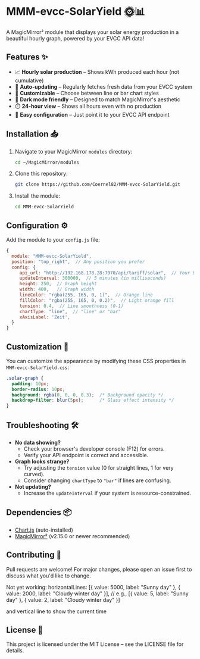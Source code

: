 # MMM-evcc-SolarYield 🌞📊

A MagicMirror² module that displays your solar energy production in a beautiful hourly graph, powered by your EVCC API data!

## Features ✨

- 📈 **Hourly solar production** – Shows kWh produced each hour (not cumulative)
- 🔄 **Auto-updating** – Regularly fetches fresh data from your EVCC system
- 🎨 **Customizable** – Choose between line or bar chart styles
- 🌙 **Dark mode friendly** – Designed to match MagicMirror's aesthetic
- ⏱️ **24-hour view** – Shows all hours even with no production
- 🔧 **Easy configuration** – Just point it to your EVCC API endpoint

## Installation 📥

1. Navigate to your MagicMirror `modules` directory:
    ```bash
    cd ~/MagicMirror/modules
    ```
2. Clone this repository:
    ```bash
    git clone https://github.com/Coernel82/MMM-evcc-SolarYield.git
    ```
3. Install the module:
    ```bash
    cd MMM-evcc-SolarYield
    ```

## Configuration ⚙️

Add the module to your `config.js` file:
```javascript
{
  module: "MMM-evcc-SolarYield",
  position: "top_right",  // Any position you prefer
  config: {
     api_url: "http://192.168.178.28:7070/api/tariff/solar",  // Your EVCC API endpoint
     updateInterval: 300000,  // 5 minutes (in milliseconds)
     height: 250,  // Graph height
     width: 400,   // Graph width
     lineColor: "rgba(255, 165, 0, 1)",  // Orange line
     fillColor: "rgba(255, 165, 0, 0.2)",  // Light orange fill
     tension: 0.4,  // Line smoothness (0-1)
     chartType: "line",  // "line" or "bar"
     xAxisLabel: 'Zeit',
  }
}
```

## Customization 🎨

You can customize the appearance by modifying these CSS properties in `MMM-evcc-SolarYield.css`:
```css
.solar-graph {
  padding: 10px;
  border-radius: 10px;
  background: rgba(0, 0, 0, 0.3);  /* Background opacity */
  backdrop-filter: blur(5px);      /* Glass effect intensity */
}
```

## Troubleshooting 🛠️

- **No data showing?**
  - Check your browser's developer console (F12) for errors.
  - Verify your API endpoint is correct and accessible.
- **Graph looks strange?**
  - Try adjusting the `tension` value (0 for straight lines, 1 for very curved).
  - Consider changing `chartType` to `"bar"` if lines are confusing.
- **Not updating?**
  - Increase the `updateInterval` if your system is resource-constrained.

## Dependencies 📦

- [Chart.js](https://www.chartjs.org/) (auto-installed)
- [MagicMirror²](https://magicmirror.builders/) (v2.15.0 or newer recommended)

## Contributing 🤝

Pull requests are welcome! For major changes, please open an issue first to discuss what you'd like to change.

Not yet working: 
horizontalLines: [{ value: 5000, label: "Sunny day" }, { value: 2000, label: "Cloudy winter day" }], // e.g., [{ value: 5, label: "Sunny day" }, { value: 2, label: "Cloudy winter day" }]

and vertical line to show the current time

## License 📄

This project is licensed under the MIT License – see the LICENSE file for details.